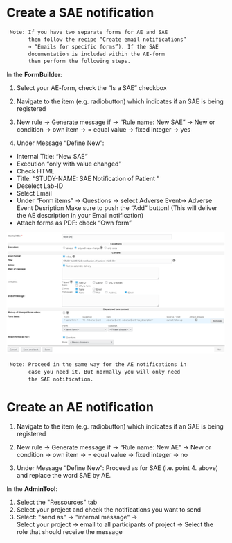 # Create a SAE notification

``` diff
 Note: If you have two separate forms for AE and SAE 
       then follow the recipe “Create email notifications” 
       → “Emails for specific forms”). If the SAE 
       documentation is included within the AE-form 
       then perform the following steps.
```

In the **FormBuilder**:


1. Select your AE-form, check the “Is a SAE” checkbox

2. Navigate to the item (e.g. radiobutton) which indicates if an SAE is being registered

3. New rule → Generate message if  → “Rule name: New SAE” → New or condition → own item → = equal value → fixed integer → yes

4. Under Message “Define New”:

  * Internal Title: “New SAE”
  * Execution “only with value changed”
  * Check HTML
  * Title:  “STUDY-NAME: SAE Notification of Patient <ADD-ID>”
  * Deselect Lab-ID
  * Select Email
  * Under “Form items” →  Questions → select Adverse Event→ Adverse Event Desription
  Make sure to push the “Add” button! (This will deliver the AE description in your Email notification)
  * Attach forms as PDF: check “Own form” 

![sae_notification](fig/ae_sae_form_notification.png)
  
``` diff
 Note: Proceed in the same way for the AE notifications in 
       case you need it. But normally you will only need 
       the SAE notification.
 ```

# Create an AE notification

1. Navigate to the item (e.g. radiobutton) which indicates if an SAE is being registered

2. New rule → Generate message if  → “Rule name: New AE” → New or condition → own item → = equal value → fixed integer → no

3. Under Message “Define New”: Proceed as for SAE (i.e. point 4. above) and replace the word SAE by AE.

 
In the **AdminTool**:

1. Select the "Ressources" tab
2. Select your project and check the notifications you want to send
3. Select: "send as" →  "internal message" →  
Select your project →  email to all participants of project →  Select the role that should receive the message
